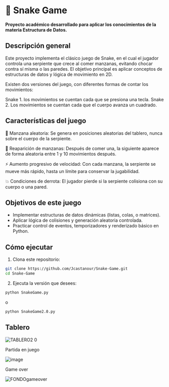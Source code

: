 # 🐍 Snake Game

**Proyecto académico desarrollado para aplicar los conocimientos de la materia Estructura de Datos.**

## Descripción general
Este proyecto implementa el clásico juego de Snake, en el cual el jugador controla una serpiente que crece al comer manzanas, evitando chocar contra sí misma o las paredes.
El objetivo principal es aplicar conceptos de estructuras de datos y lógica de movimiento en 2D.

Existen dos versiones del juego, con diferentes formas de contar los movimientos:

Snake 1. los movimientos se cuentan cada que se presiona una tecla.
Snake 2. Los movimientos se cuentan cada que el cuerpo avanza un cuadrado.

## Características del juego

🍎 Manzana aleatoria:
Se genera en posiciones aleatorias del tablero, nunca sobre el cuerpo de la serpiente.

🔁 Reaparición de manzanas:
Después de comer una, la siguiente aparece de forma aleatoria entre 1 y 10 movimientos después.

⚡ Aumento progresivo de velocidad:
Con cada manzana, la serpiente se mueve más rápido, hasta un límite para conservar la jugabilidad.

💥 Condiciones de derrota:
El jugador pierde si la serpiente colisiona con su cuerpo o una pared.

## Objetivos de este juego
- Implementar estructuras de datos dinámicas (listas, colas, o matrices).
- Aplicar lógica de colisiones y generación aleatoria controlada.
- Practicar control de eventos, temporizadores y renderizado básico en Python.

## Cómo ejecutar

1. Clona este repositorio:
```bash
git clone https://github.com/Jcastanour/Snake-Game.git
cd Snake-Game
```

2. Ejecuta la versión que desees:
```bash
python SnakeGame.py
```
o
```bash
python SnakeGame2.0.py
```

## Tablero

![TABLERO2 0](https://github.com/Jcastanour/Snake-Game/assets/125745152/5dde6601-a1cf-42d9-8a85-14831db70105)

Partida en juego

![image](https://github.com/Jcastanour/Snake-Game/assets/125745152/34070846-d112-4328-8859-5e8cb5904e66)

Game over

![FONDOgameover](https://github.com/Jcastanour/Snake-Game/assets/125745152/65057eb8-fbce-483a-b380-bcb17555f5f8)


